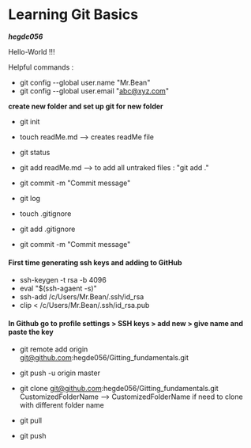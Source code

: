 # Learning Git Basics

 ***hegde056***

Hello-World !!!

Helpful commands : 

* git config --global user.name "Mr.Bean"
* git config --global user.email "abc@xyz.com"


**create new folder and set up git for new folder**


* git init 
* touch readMe.md				--> creates readMe file
* git status
* git add readMe.md			            --> to add all untraked files : "git add ."
* git commit  -m "Commit message"

* git log 
* touch .gitignore
* git add .gitignore
* git commit  -m "Commit message"		

#### First time generating ssh keys and adding to GitHub
* ssh-keygen -t rsa -b 4096
* eval "$(ssh-agaent -s)"
* ssh-add /c/Users/Mr.Bean/.ssh/id_rsa
* clip < /c/Users/Mr.Bean/.ssh/id_rsa.pub
#### In Github go to profile settings > SSH keys > add new > give name and paste the key 


* git remote add origin git@github.com:hegde056/Gitting_fundamentals.git
* git push -u origin master

* git clone git@github.com:hegde056/Gitting_fundamentals.git CustomizedFolderName    --> CustomizedFolderName if need to clone with different folder name

* git pull 
* git push 
